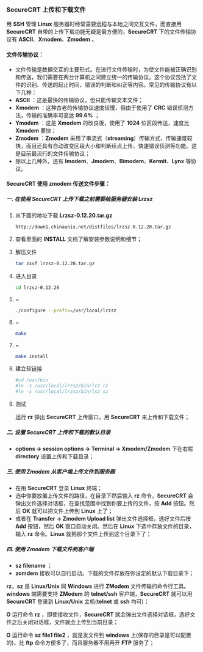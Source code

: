 ### SecureCRT 上传和下载文件

用 **SSH** 管理 **Linux** 服务器时经常需要远程与本地之间交互文件，而直接用 **SecureCRT** 自带的上传下载功能无疑是最方便的，**SecureCRT** 下的文件传输协议有 **ASCII**、**Xmodem**、**Zmodem** 。

#### 文件传输协议：

- 文件传输是数据交互的主要形式。在进行文件传输时，为使文件能被正确识别和传送，我们需要在两台计算机之间建立统一的传输协议。这个协议包括了文件的识别、传送的起止时间、错误的判断和纠正等内容。常见的传输协议有以下几种：
- **ASCII** ：这是最快的传输协议，但只能传输文本文件；
- **Xmodem** ：这种古老的传输协议速度较慢，但由于使用了 **CRC** 错误侦测方法，传输的准确率可高达 **99.6%** ；
- **Ymodem** ：这是 **Xmodem** 的改良版，使用了 **1024** 位区段传送，速度比 **Xmodem** 要快；
- **Zmodem** ：**Zmodem** 采用了串流式（**streaming**）传输方式，传输速度较快，而且还具有自动改变区段大小和判断续点上传、快速错误侦测等功能。这是目前最流行的文件传输协议；
- 除以上几种外，还有 **Imodem**、**Jmodem**、**Bimodem**、**Kermit**、**Lynx** 等协议。

#### SecureCRT 使用 zmodem 传送文件步骤：

##### 一. 在使用 SecureCRT 上传下载之前需要给服务器安装 Lrzsz

1. 从下面的地址下载 **Lrzsz-0.12.20.tar.gz**

   ```http
   http://down1.chinaunix.net/distfiles/lrzsz-0.12.20.tar.gz
   ```

2. 查看里面的 **INSTALL** 文档了解安装参数说明和细节；

3. 解压文件

   ```bash
   tar zxvf lrzsz-0.12.20.tar.gz
   ```

4. 进入目录

   ```bash
   cd lrzsz-0.12.20
   ```

5. ~

   ```bash
   ./configure --prefix=/usr/local/lrzsz
   ```

6. ~

   ```bash
   make
   ```

7. ~

   ```bash
   make install
   ```

8. 建立软链接

   ```bash
   #cd /usr/bin
   #ln -s /usr/local/lrzsz/bin/lrz rz
   #ln -s /usr/local/lrzsz/bin/lsz sz
   ```

9. 测试

   运行 **rz** 弹出 **SecureCRT** 上传窗口，用 **SecureCRT** 来上传和下载文件；

##### 二. 设置 SecureCRT 上传和下载的默认目录

- **options -> session options -> Terminal -> Xmodem/Zmodem** 下在右栏 **directory** 设置上传和下载目录；

##### 三. 使用 Zmodem 从客户端上传文件到服务器

- 在用 **SecureCRT** 登录 **Linux** 终端；
- 选中你要放置上传文件的路径，在目录下然后输入 **rz** 命令，**SecureCRT** 会弹出文件选择对话框，在查找范围中找到你要上传的文件，按 **Add** 按钮。然后 **OK** 就可以把文件上传到 **Linux** 上了；
- 或者在 **Transfer -> Zmodem Upload list** 弹出文件选择框，选好文件后按 **Add** 按钮，然后 **OK** 窗口自动关闭。然后在 **Linux** 下选中存放文件的目录，输入 **rz** 命令。**Linux** 就把那个文件上传到这个目录下了；

##### 四. 使用 Zmodem 下载文件到客户端

- **sz filename** ；
- **zomdem** 接收可以自行启动。下载的文件存放在你设定的默认下载目录下；

**rz**，**sz** 是 **Linux/Unix** 同 **Windows** 进行 **ZModem** 文件传输的命令行工具。**windows** 端需要支持 **ZModem** 的 **telnet/ssh** 客户端，**SecureCRT** 就可以用 **SecureCRT** 登录到 **Linux/Unix** 主机(**telnet** 或 **ssh** 均可)；

**O** 运行命令 **rz** ，即使接收文件，**SecureCRT** 就会弹出文件选择对话框，选好文件之后关闭对话框，文件就会上传到当前目录；

**O** 运行命令 **sz file1 file2** ，就是发文件到 **windows** 上(保存的目录是可以配置的)，比 **ftp** 命令方便多了，而且服务器不用再开 **FTP** 服务了；